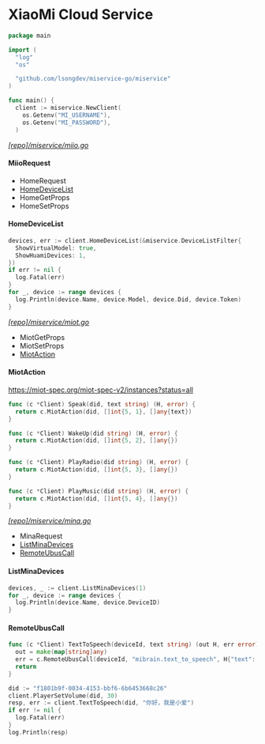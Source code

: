 # XiaoMi Cloud Service

```go
package main

import (
  "log"
  "os"

  "github.com/lsongdev/miservice-go/miservice"
)

func main() {
  client := miservice.NewClient(
    os.Getenv("MI_USERNAME"),
    os.Getenv("MI_PASSWORD"),
  )
```

*[[repo]/miservice/miio.go](./miservice/miio.go)*

#### MiioRequest

+ HomeRequest
+ [HomeDeviceList](#homedevicelist)
+ HomeGetProps
+ HomeSetProps

#### HomeDeviceList

```go
devices, err := client.HomeDeviceList(&miservice.DeviceListFilter{
  ShowVirtualModel: true,
  ShowHuamiDevices: 1,
})
if err != nil {
  log.Fatal(err)
}
for _, device := range devices {
  log.Println(device.Name, device.Model, device.Did, device.Token)
}
```

*[[repo]/miservice/miot.go](./miservice/miot.go)*

+ MiotGetProps
+ MiotSetProps
+ [MiotAction](#miotaction)

#### MiotAction

<https://miot-spec.org/miot-spec-v2/instances?status=all>

```go
func (c *Client) Speak(did, text string) (H, error) {
  return c.MiotAction(did, []int{5, 1}, []any{text})
}

func (c *Client) WakeUp(did string) (H, error) {
  return c.MiotAction(did, []int{5, 2}, []any{})
}

func (c *Client) PlayRadio(did string) (H, error) {
  return c.MiotAction(did, []int{5, 3}, []any{})
}

func (c *Client) PlayMusic(did string) (H, error) {
  return c.MiotAction(did, []int{5, 4}, []any{})
}
```

*[[repo]/miservice/mina.go](./miservice/mina.go)*

+ MinaRequest
+ [ListMinaDevices](#listminadevices)
+ [RemoteUbusCall](#remoteubuscall)

#### ListMinaDevices

```go
devices, _ := client.ListMinaDevices(1)
for _, device := range devices {
  log.Println(device.Name, device.DeviceID)
}
```

#### RemoteUbusCall

```go
func (c *Client) TextToSpeech(deviceId, text string) (out H, err error) {
  out = make(map[string]any)
  err = c.RemoteUbusCall(deviceId, "mibrain.text_to_speech", H{"text": text}, out)
  return
}
```

```go
did := "f1801b9f-0034-4153-bbf6-6b6453668c26"
client.PlayerSetVolume(did, 30)
resp, err := client.TextToSpeech(did, "你好，我是小爱")
if err != nil {
  log.Fatal(err)
}
log.Println(resp)
```
